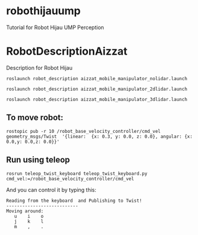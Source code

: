 # robothijauump
Tutorial for Robot Hijau UMP Perception


# RobotDescriptionAizzat
Description for Robot Hijau

`roslaunch robot_description aizzat_mobile_manipulator_nolidar.launch`

`roslaunch robot_description aizzat_mobile_manipulator_2dlidar.launch`

`roslaunch robot_description aizzat_mobile_manipulator_3dlidar.launch`



## To move robot: 

`rostopic pub -r 10 /robot_base_velocity_controller/cmd_vel geometry_msgs/Twist  '{linear:  {x: 0.3, y: 0.0, z: 0.0}, angular: {x: 0.0,y: 0.0,z: 0.0}}'`

## Run using teleop

```
rosrun teleop_twist_keyboard teleop_twist_keyboard.py cmd_vel:=/robot_base_velocity_controller/cmd_vel
```

And you can control it by typing this: 
```
Reading from the keyboard  and Publishing to Twist!
---------------------------
Moving around:
   u    i    o
   j    k    l
   m    ,    .

```




